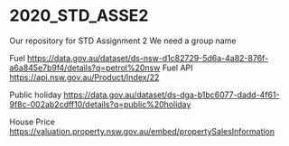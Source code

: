 # 2020_STD_ASSE2
Our repository for STD Assignment 2
We need a group name


Fuel 
https://data.gov.au/dataset/ds-nsw-d1c82729-5d6a-4a82-876f-a6a845e7b9f4/details?q=petrol%20nsw
Fuel API 
https://api.nsw.gov.au/Product/Index/22 

Public holiday 
https://data.gov.au/dataset/ds-dga-b1bc6077-dadd-4f61-9f8c-002ab2cdff10/details?q=public%20holiday 

House Price
https://valuation.property.nsw.gov.au/embed/propertySalesInformation
